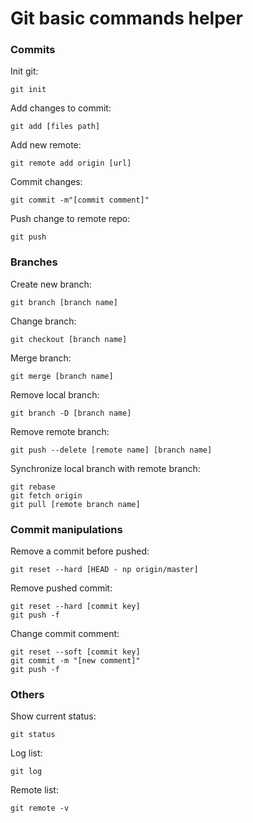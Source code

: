 # Git basic commands helper

### Commits
Init git:
```
git init
```
Add changes to commit:
```
git add [files path]
```
Add new remote:
```
git remote add origin [url]
```
Commit changes:
```
git commit -m"[commit comment]"
```
Push change to remote repo:
```
git push
```
### Branches
Create new branch:
```
git branch [branch name]
```
Change branch:
```
git checkout [branch name]
```
Merge branch:
```
git merge [branch name]
```
Remove local branch:
```
git branch -D [branch name]
```
Remove remote branch:
```
git push --delete [remote name] [branch name]
```
Synchronize local branch with remote branch:
```
git rebase
git fetch origin
git pull [remote branch name]
```
### Commit manipulations
Remove a commit before pushed:
```
git reset --hard [HEAD - np origin/master]
```
Remove pushed commit:
```
git reset --hard [commit key]
git push -f
```
Change commit comment:
```
git reset --soft [commit key]
git commit -m "[new comment]"
git push -f
```
### Others
Show current status:
```
git status
```
Log list:
```
git log
```
Remote list:
```
git remote -v
```
